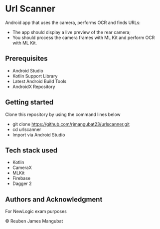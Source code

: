 Url Scanner
==================================
Android app that uses the camera, performs OCR and finds URLs:
- The app should display a live preview of the rear camera;
- You should process the camera frames with ML Kit and perform OCR with ML Kit.

Prerequisites
--------------

- Android Studio
- Kotlin Support Library
- Latest Android Build Tools
- AndroidX Repository

Getting started
---------------

Clone this repository by using the command lines below

- git clone https://github.com/rjmangubat23/urlscanner.git
- cd urlscanner
- Import via Android Studio

Tech stack used
---------------
- Kotlin
- CameraX
- MLKit
- Firebase
- Dagger 2

Authors and Acknowledgment
---
For NewLogic exam purposes

© Reuben James Mangubat

